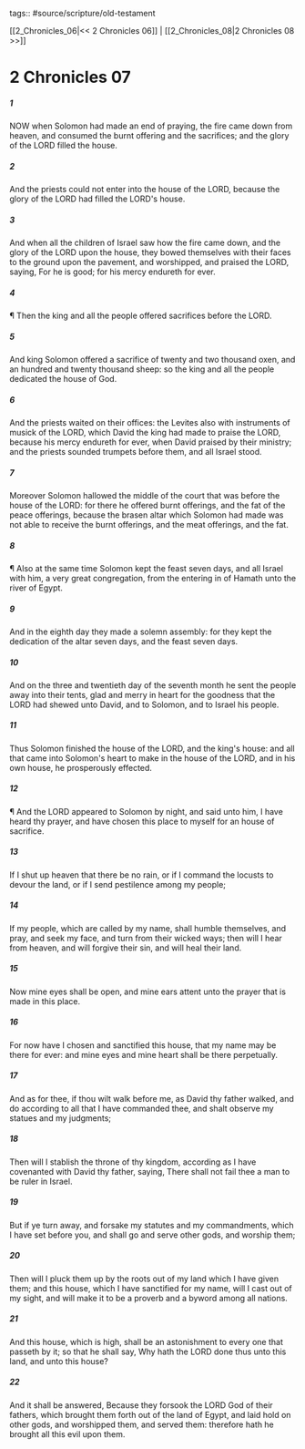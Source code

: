 tags:: #source/scripture/old-testament

[[2_Chronicles_06|<< 2 Chronicles 06]] | [[2_Chronicles_08|2 Chronicles 08 >>]]

# 2 Chronicles 07

##### 1

NOW when Solomon had made an end of praying, the fire came down from heaven, and consumed the burnt offering and the sacrifices; and the glory of the LORD filled the house.

##### 2

And the priests could not enter into the house of the LORD, because the glory of the LORD had filled the LORD's house.

##### 3

And when all the children of Israel saw how the fire came down, and the glory of the LORD upon the house, they bowed themselves with their faces to the ground upon the pavement, and worshipped, and praised the LORD, saying, For he is good; for his mercy endureth for ever.

##### 4

¶ Then the king and all the people offered sacrifices before the LORD.

##### 5

And king Solomon offered a sacrifice of twenty and two thousand oxen, and an hundred and twenty thousand sheep: so the king and all the people dedicated the house of God.

##### 6

And the priests waited on their offices: the Levites also with instruments of musick of the LORD, which David the king had made to praise the LORD, because his mercy endureth for ever, when David praised by their ministry; and the priests sounded trumpets before them, and all Israel stood.

##### 7

Moreover Solomon hallowed the middle of the court that was before the house of the LORD: for there he offered burnt offerings, and the fat of the peace offerings, because the brasen altar which Solomon had made was not able to receive the burnt offerings, and the meat offerings, and the fat.

##### 8

¶ Also at the same time Solomon kept the feast seven days, and all Israel with him, a very great congregation, from the entering in of Hamath unto the river of Egypt.

##### 9

And in the eighth day they made a solemn assembly: for they kept the dedication of the altar seven days, and the feast seven days.

##### 10

And on the three and twentieth day of the seventh month he sent the people away into their tents, glad and merry in heart for the goodness that the LORD had shewed unto David, and to Solomon, and to Israel his people.

##### 11

Thus Solomon finished the house of the LORD, and the king's house: and all that came into Solomon's heart to make in the house of the LORD, and in his own house, he prosperously effected.

##### 12

¶ And the LORD appeared to Solomon by night, and said unto him, I have heard thy prayer, and have chosen this place to myself for an house of sacrifice.

##### 13

If I shut up heaven that there be no rain, or if I command the locusts to devour the land, or if I send pestilence among my people;

##### 14

If my people, which are called by my name, shall humble themselves, and pray, and seek my face, and turn from their wicked ways; then will I hear from heaven, and will forgive their sin, and will heal their land.

##### 15

Now mine eyes shall be open, and mine ears attent unto the prayer that is made in this place.

##### 16

For now have I chosen and sanctified this house, that my name may be there for ever: and mine eyes and mine heart shall be there perpetually.

##### 17

And as for thee, if thou wilt walk before me, as David thy father walked, and do according to all that I have commanded thee, and shalt observe my statues and my judgments;

##### 18

Then will I stablish the throne of thy kingdom, according as I have covenanted with David thy father, saying, There shall not fail thee a man to be ruler in Israel.

##### 19

But if ye turn away, and forsake my statutes and my commandments, which I have set before you, and shall go and serve other gods, and worship them;

##### 20

Then will I pluck them up by the roots out of my land which I have given them; and this house, which I have sanctified for my name, will I cast out of my sight, and will make it to be a proverb and a byword among all nations.

##### 21

And this house, which is high, shall be an astonishment to every one that passeth by it; so that he shall say, Why hath the LORD done thus unto this land, and unto this house?

##### 22

And it shall be answered, Because they forsook the LORD God of their fathers, which brought them forth out of the land of Egypt, and laid hold on other gods, and worshipped them, and served them: therefore hath he brought all this evil upon them.
